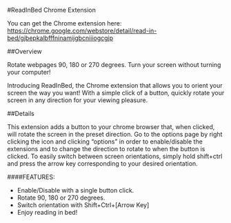 #ReadInBed Chrome Extension

You can get the Chrome extension here: https://chrome.google.com/webstore/detail/read-in-bed/gjbepkalbfffninamijgbcniiiogcgjp

##Overview

Rotate webpages 90, 180 or 270 degrees. Turn your screen without turning your computer!

Introducing ReadInBed, the Chrome extension that allows you to orient your screen the way you want! With a simple click of a button, quickly rotate your screen in any direction for your viewing pleasure.

##Details

This extension adds a button to your chrome browser that, when clicked, will rotate the screen in the preset direction.
Go to the options page by right clicking the icon and clicking “options” in order to enable/disable the extensions and
to change the direction to rotate to when the button is clicked. To easily switch between screen orientations, simply 
hold shift+ctrl and press the arrow key corresponding to your desired orientation.

####FEATURES:  

* Enable/Disable with a single button click.  
* Rotate 90, 180 or 270 degrees. 
* Switch orientation with Shift+Ctrl+[Arrow Key]
* Enjoy reading in bed!
